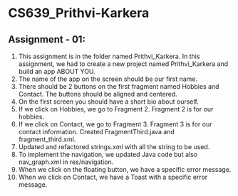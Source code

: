 # CS639_Prithvi-Karkera

## Assignment - 01:

1. This assignment is in the folder named Prithvi_Karkera. In this assignment, we had to create a new project named Prithvi_Karkera and build an app ABOUT YOU.
2. The name of the app on the screen should be our first name.
3. There should be 2 buttons on the first fragment named Hobbies and Contact. The buttons should be aligned and centered.
4. On the first screen you should have a short bio about ourself. 
5. If we click on Hobbies, we go to Fragment 2. Fragment 2 is for our hobbies.
6. If we click on Contact, we go to Fragment 3. Fragment 3 is for our contact information. Created FragmentThird.java and fragment_third.xml.  
7. Updated and refactored strings.xml with all the string to be used.
8. To implement the navigation, we updated Java code but also nav_graph.xml in res/navigation.
9. When we click on the floating button, we have a specific error message.
10. When we click on Contact, we have a Toast with a specific error message.
